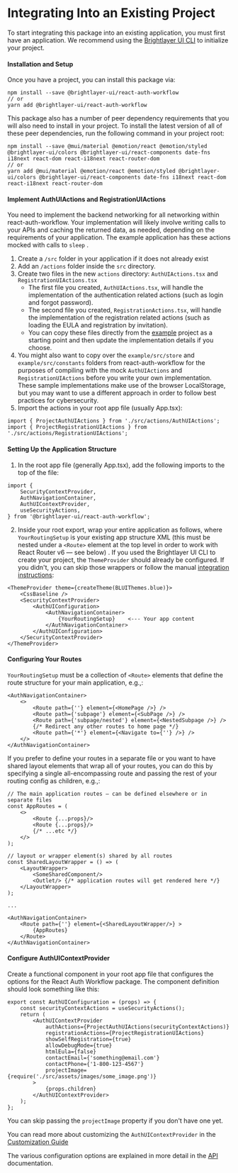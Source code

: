 # Integrating Into an Existing Project

To start integrating this package into an existing application, you must first have an application. We recommend using the [Brightlayer UI CLI](https://www.npmjs.com/package/@brightlayer-ui/cli) to initialize your project.

#### Installation and Setup

Once you have a project, you can install this package via:

```shell
npm install --save @brightlayer-ui/react-auth-workflow
// or
yarn add @brightlayer-ui/react-auth-workflow
```

This package also has a number of peer dependency requirements that you will also need to install in your project. To install the latest version of all of these peer dependencies, run the following command in your project root:

```
npm install --save @mui/material @emotion/react @emotion/styled @brightlayer-ui/colors @brightlayer-ui/react-components date-fns i18next react-dom react-i18next react-router-dom
// or
yarn add @mui/material @emotion/react @emotion/styled @brightlayer-ui/colors @brightlayer-ui/react-components date-fns i18next react-dom react-i18next react-router-dom
```

#### Implement AuthUIActions and RegistrationUIActions

You need to implement the backend networking for all networking within react-auth-workflow. Your implementation will likely involve writing calls to your APIs and caching the returned data, as needed, depending on the requirements of your application. The example application has these actions mocked with calls to `sleep` .

1. Create a `/src` folder in your application if it does not already exist
2. Add an `/actions` folder inside the `src` directory.
3. Create two files in the new `actions` directory: `AuthUIActions.tsx` and `RegistrationUIActions.tsx`
    - The first file you created, `AuthUIActions.tsx`, will handle the implementation of the authentication related actions (such as login and forgot password).
    - The second file you created, `RegistrationActions.tsx`, will handle the implementation of the registration related actions (such as loading the EULA and registration by invitation).
    - You can copy these files directly from the [example](https://github.com/etn-ccis/blui-react-workflows/tree/master/login-workflow/example) project as a starting point and then update the implementation details if you choose.
4. You might also want to copy over the `example/src/store` and `example/src/constants` folders from react-auth-workflow for the purposes of compiling with the mock `AuthUIActions` and `RegistrationUIActions` before you write your own implementation. These sample implementations make use of the browser LocalStorage, but you may want to use a different approach in order to follow best practices for cybersecurity.
5. Import the actions in your root app file (usually App.tsx):

```
import { ProjectAuthUIActions } from './src/actions/AuthUIActions';
import { ProjectRegistrationUIActions } from './src/actions/RegistrationUIActions';
```

#### Setting Up the Application Structure

1. In the root app file (generally App.tsx), add the following imports to the top of the file:

```tsx
import {
    SecurityContextProvider,
    AuthNavigationContainer,
    AuthUIContextProvider,
    useSecurityActions,
} from '@brightlayer-ui/react-auth-workflow';
```

2. Inside your root export, wrap your entire application as follows, where `YourRoutingSetup` is your existing app structure XML (this must be nested under a `<Route>` element at the top level in order to work with React Router v6 — see below) . If you used the Brightlayer UI CLI to create your project, the `ThemeProvider` should already be configured. If you didn't, you can skip those wrappers or follow the manual [integration instructions](https://brightlayer-ui.github.io/development/frameworks-web/react):

```tsx
<ThemeProvider theme={createTheme(BLUIThemes.blue)}>
    <CssBaseline />
    <SecurityContextProvider>
        <AuthUIConfiguration>
            <AuthNavigationContainer>
                {YourRoutingSetup}    <--- Your app content
            </AuthNavigationContainer>
        </AuthUIConfiguration>
    </SecurityContextProvider>
</ThemeProvider>
```

#### Configuring Your Routes

`YourRoutingSetup` must be a collection of `<Route>` elements that define the route structure for your main application, e.g.,:

```tsx
<AuthNavigationContainer>
    <>
        <Route path={''} element={<HomePage />} />
        <Route path={'subpage'} element={<SubPage />} />
        <Route path={'subpage/nested'} element={<NestedSubpage />} />
        {/* Redirect any other routes to home page */}
        <Route path={'*'} element={<Navigate to={''} />} />
    </>
</AuthNavigationContainer>
```

If you prefer to define your routes in a separate file or you want to have shared layout elements that wrap all of your routes, you can do this by specifying a single all-encompassing route and passing the rest of your routing config as children, e.g.,:

```tsx
// The main application routes — can be defined elsewhere or in separate files
const AppRoutes = (
    <>
        <Route {...props}/>
        <Route {...props}/>
        {/* ...etc */}
    </>
);

// layout or wrapper element(s) shared by all routes
const SharedLayoutWrapper = () => (
    <LayoutWrapper>
        <SomeSharedComponent/>
        <Outlet/> {/* application routes will get rendered here */}
    </LayoutWrapper>
);

...

<AuthNavigationContainer>
    <Route path={''} element={<SharedLayoutWrapper/>} >
        {AppRoutes}
    </Route>
</AuthNavigationContainer>
```

#### Configure AuthUIContextProvider

Create a functional component in your root app file that configures the options for the React Auth Workflow package. The component definition should look something like this:

```tsx
export const AuthUIConfiguration = (props) => {
    const securityContextActions = useSecurityActions();
    return (
        <AuthUIContextProvider
            authActions={ProjectAuthUIActions(securityContextActions)}
            registrationActions={ProjectRegistrationUIActions}
            showSelfRegistration={true}
            allowDebugMode={true}
            htmlEula={false}
            contactEmail={'something@email.com'}
            contactPhone={'1-800-123-4567'}
            projectImage={require('./src/assets/images/some_image.png')}
        >
            {props.children}
        </AuthUIContextProvider>
    );
};
```

You can skip passing the `projectImage` property if you don't have one yet.

You can read more about customizing the `AuthUIContextProvider` in the [Customization Guide](https://github.com/etn-ccis/blui-react-workflows/tree/master/login-workflow/docs/customization.md)

The various configuration options are explained in more detail in the [API](https://github.com/etn-ccis/blui-react-workflows/tree/master/login-workflow/docs/API.md) documentation.
